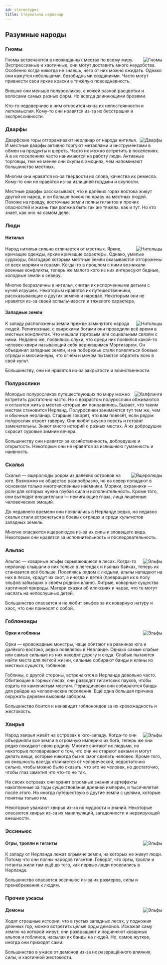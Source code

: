 ```yaml
---
id: stereotypes
title: Стереотипы нерланар
---
```


## Разумные народы

### Гномы

<div class="div-with-image">
<img alt="Гномы" src="/img/ancestry/gnome.webp" align="right" class="anc-img"/>

Гномы встречаются в неожиданных местах по всему миру. Экспрессивные и хаотичные, они могут доставить много неудобства. Особенно когда никогда не знаешь, чего от них можно ожидать. Однако они кажутся небольшими, безобидными созданиями. Часто могут привнести свои яркие краски в тяжёлую повседневность.

Внешне они меньше полуросликов, с кожей разной расцветки и волосами самых разных форм. Но всегда длиннющими бровями.

Кто-то недоверчиво к ним относится из-за их непостоянности и легкомыслия. Кому-то они нравятся из-за их бесстрашия и экспрессивности.

</div>

### Дварфы

<div class="div-with-image">
<img alt="Дварфы" src="/img/ancestry/dwarf1.webp" align="right" class="anc-img"/>

Дварфские горы отгораживают нерланар от народа нитилья. И местные дварфы активно торгуют металлами и инструментами в обмен на продукты и шерсть. Часто их можно встретить в поселениях. А в их поселениях часто нанимаются на работу люди. Активные торговцы, тем не менее они скупы в эмоциях, чем напоминают большинство местных.

Многим они нравятся из-за твёрдости их слова, качества их ремесла. Кому-то они не нравятся из-за излишней гордыни и скупости.

Местные дварфы рассказывают, что в далёких горах востока живут другой их народ, и он больше похож по нраву на местных людей. Похоже на правду, восточные земли полны гигантов и прочих опасностей и жизнь там должна быть так же тяжела, как и тут. Но кто знает, как оно на самом деле.

</div>

### Люди

#### Нитилья

<div class="div-with-image">
<img alt="Нитольцы" src="/img/ancestry/nithel.webp" align="right" class="anc-img"/>

Народ нитилья сильно отличается от местных. Яркие, кричащие одежды, яркие кричащие характеры. Однако, умелые судоходы, благодаря которым местные земли оказываются отгорожены от всех морями и горами. Когда-то в прошлом с ними возникали военные конфликты, теперь же малого кого из них интересуют бедные, холодные земли к северу.

Многие безразличны к нитилья, считая их испорченными детьми с кучей игрушек. Некоторым нравятся их путешественники, рассказывающие о других землях и народах. Некоторым они не нравятся из-за своей вспыльчивости и тяжелого характера.

</div>

#### Западные земли

<div class="div-with-image">
<img alt="Нитольцы" src="/img/ancestry/human-west.png" align="right" class="anc-img"/>

К западу расположены земли прежде замкнутого народа людей. Религиозные, с хвирскими богами они проводили всё время в местных конфликтах. Что мешали торговым или социальным связям с ними. Недавно же, появились слухи, что среди них появился какой-то человек-хвири называющий себя вернувшимся Мортизаром. Он объединил западные земли, и на побережье стали появляться боевые отряды и миссионеры, что огнём и мечом пытаются обратить всех в свой культ.

Большинству, они не нравятся из-за закрытости и воинственности.

</div>

### Полурослики

<div class="div-with-image">
<img alt="Халфлинги" src="/img/ancestry/halfling.webp" align="right" class="anc-img"/>

Молодых полуросликов путешествующих по миру можно встретить достаточно часто. Но с возрастом полурослики обживаются и остаются жить в местах которые им понравились. Бывает, что таким местом становится Нерланд. Полурослики занимаются тут тем же, чем и обычные нерланар. Старшие говорят, что вам повезёт, если рядом полурослик отроет таверну. Они любят вкусно поесть и готовят замечательны. Знают много историй о разных местах. А их добродушие скрасит суровые зимние вечера.

Большинству они нравятся за хозяйственность, добродушие и открытость. Некоторым они не нравятся за излишнюю гуманность и наивность.

</div>

### Скалья
<!-- ### Солтья -->

<div class="div-with-image">
<img alt="Ящеролюды" src="/img/ancestry/lizard.webp" align="right" class="anc-img"/>

Скалья — ящеролюды родом из далёких островов на юге. Возможно их общество разнообразно, но на север попадают в основном только многочисленные наёмники. Моряки, охранники — роли для которых нужна грубая сила и исполнительность. Кроме того, они выглядят внушительно — немигающие глаза, лица лишённые человеческих эмоций.

До недавнего времени они появлялись в Нерланде редко, но недавно скалья стали встречаться в боевых отрядах и среди культистов западных земель.

Многие опасаются ящеролюдов из-за их силы и зловещего вида. Некоторым они нравятся за исполнительность и последовательность.

</div>

### Альпас

<div class="div-with-image">
<img alt="Эльфы" src="/img/ancestry/elf.png" align="right" class="anc-img"/>

Альпас — коварные эльфы скрывающиеся в лесах. Когда-то нерланар слышали о них только в легендах и пьяных байках, теперь их становится всё больше. Поселяясь рядом с людьми, альпы нападают на них в лесах, крадут их скот, а иногда и детей (превращая их в полу эльфов забывших о своём родном клане). Хитрые, коварные существа хаотичной природы. Матери сказки об иллюзиях и чарах, что те могут наслать на непослушных детей.

Большинство опасается и не любит эльфов за их коварную натуру и хаос, что они приносят с собой.

</div>

### Гоблоноиды

<div class="div-with-image">
<img alt="Эльфы" src="/img/ancestry/spider.png" align="right" class="anc-img"/>

#### Орки и гоблины

Орки — кровожадные монстры, чаще обитают на равнинах юга и далёкого востока, редко появляясь в Нерланде. Однако самые слабые или самые сильные из них находят дорогу и сюда. Слабые пытаются найти места для лёгкой жизни, сильные собирают банды и кланы из местных существ, гоблинов.

Гоблины, с другой стороны, встречаются в Нерланде довольно часто. Обитающие в горных лесах, они разводят гигантских пауков, чтобы ездить по каменистым местам. Периодически они собираются банды для рейдов на человеческие поселения. Ещё одна большая причина окружать деревни высоким забором.

Большинство боится и ненавидит гоблоноидов за их кровожадность и жестокость.

</div>

### Хвирья

<div class="div-with-image">
<img alt="Эльфы" src="/img/ancestry/queran.png" align="right" class="anc-img"/>

Народ хвирья живёт на островах к юго-западу. Когда-то они объединяли все земли в огромную империю их бога, теперь же они редко покидают свою родину. Многие считают их людьми, но некоторые поговаривают о том, что они не стареют веками и могут делать вещи, которые никогда бы не смог сделать человек. Кроме того, их внешность всегда отличается от человеческой, недостаточно сильно, чтобы можно было сказать, что это не человек, но достаточно, чтобы глаз заметил что что-то не так.

На своих островах они хранят огромные знания и артефакты накопленные за годы существования древней империи, и тысячелетия после этого. Но иногда путешествую в другие земли с целями, которые понятны только им.

Некоторые уважают хвирья из-за их мудрости и знаний. Некоторые опасаются хвирья из-за их манипуляций, загадочности и нервирующей внешности.

</div>

### Эссиньюс

<div class="div-with-image">
<img alt="Эльфы" src="/img/ancestry/giant.png" align="right" class="anc-img"/>

#### Огры, тролли и гиганты

К западу от Нерланда лежат огрымне земли, на которых не живут люди. Потому что они полны народов гигантов. Говорят, что оргы, тролли и гиганты жили там ещё до того, как первые люди поселились в Нерланде.

Большинство опасается эссиньюс из-за их размеров, силы и пренебрежения к людям.

</div>

### Прочие ужасы

<div class="div-with-image">
<img alt="Эльфы" src="/img/ancestry/demon.png" align="right" class="anc-img"/>

#### Демоны

Ходят страшные истории, что в густых западных лесах, у подножия длинных гор, можно встретить целые орды демонов. Искажая саму землю на которой живут, они развращают и подчиняют коварных альпов и гоблинов, насылая их банды на людей. Но, самое жуткое, иногда они приходят сами.

Большинство в ужасе от демонов из-за их развращённого влияния, силы, и хаотичной жестокости.

</div>
